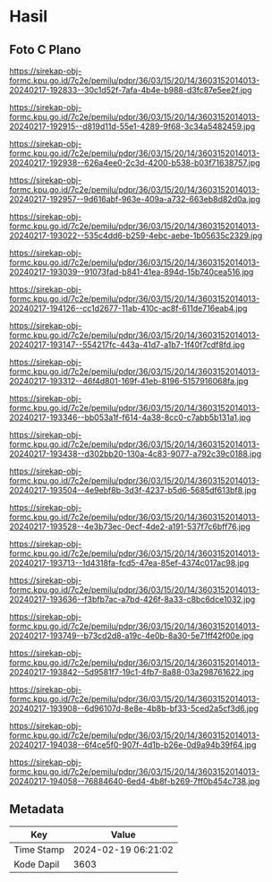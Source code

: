 # Hasil

## Foto C Plano

https://sirekap-obj-formc.kpu.go.id/7c2e/pemilu/pdpr/36/03/15/20/14/3603152014013-20240217-192833--30c1d52f-7afa-4b4e-b988-d3fc87e5ee2f.jpg

https://sirekap-obj-formc.kpu.go.id/7c2e/pemilu/pdpr/36/03/15/20/14/3603152014013-20240217-192915--d819d11d-55e1-4289-9f68-3c34a5482459.jpg

https://sirekap-obj-formc.kpu.go.id/7c2e/pemilu/pdpr/36/03/15/20/14/3603152014013-20240217-192938--626a4ee0-2c3d-4200-b538-b03f71638757.jpg

https://sirekap-obj-formc.kpu.go.id/7c2e/pemilu/pdpr/36/03/15/20/14/3603152014013-20240217-192957--9d616abf-963e-409a-a732-663eb8d82d0a.jpg

https://sirekap-obj-formc.kpu.go.id/7c2e/pemilu/pdpr/36/03/15/20/14/3603152014013-20240217-193022--535c4dd6-b259-4ebc-aebe-1b05635c2329.jpg

https://sirekap-obj-formc.kpu.go.id/7c2e/pemilu/pdpr/36/03/15/20/14/3603152014013-20240217-193039--91073fad-b841-41ea-894d-15b740cea516.jpg

https://sirekap-obj-formc.kpu.go.id/7c2e/pemilu/pdpr/36/03/15/20/14/3603152014013-20240217-194126--cc1d2677-11ab-410c-ac8f-611de716eab4.jpg

https://sirekap-obj-formc.kpu.go.id/7c2e/pemilu/pdpr/36/03/15/20/14/3603152014013-20240217-193147--554217fc-443a-41d7-a1b7-1f40f7cdf8fd.jpg

https://sirekap-obj-formc.kpu.go.id/7c2e/pemilu/pdpr/36/03/15/20/14/3603152014013-20240217-193312--46f4d801-169f-41eb-8196-5157916068fa.jpg

https://sirekap-obj-formc.kpu.go.id/7c2e/pemilu/pdpr/36/03/15/20/14/3603152014013-20240217-193346--bb053a1f-f614-4a38-8cc0-c7abb5b131a1.jpg

https://sirekap-obj-formc.kpu.go.id/7c2e/pemilu/pdpr/36/03/15/20/14/3603152014013-20240217-193438--d302bb20-130a-4c83-9077-a792c39c0188.jpg

https://sirekap-obj-formc.kpu.go.id/7c2e/pemilu/pdpr/36/03/15/20/14/3603152014013-20240217-193504--4e9ebf8b-3d3f-4237-b5d6-5685df613bf8.jpg

https://sirekap-obj-formc.kpu.go.id/7c2e/pemilu/pdpr/36/03/15/20/14/3603152014013-20240217-193528--4e3b73ec-0ecf-4de2-a191-537f7c6bff76.jpg

https://sirekap-obj-formc.kpu.go.id/7c2e/pemilu/pdpr/36/03/15/20/14/3603152014013-20240217-193713--1d4318fa-fcd5-47ea-85ef-4374c017ac98.jpg

https://sirekap-obj-formc.kpu.go.id/7c2e/pemilu/pdpr/36/03/15/20/14/3603152014013-20240217-193636--f3bfb7ac-a7bd-426f-8a33-c8bc6dce1032.jpg

https://sirekap-obj-formc.kpu.go.id/7c2e/pemilu/pdpr/36/03/15/20/14/3603152014013-20240217-193749--b73cd2d8-a19c-4e0b-8a30-5e71ff42f00e.jpg

https://sirekap-obj-formc.kpu.go.id/7c2e/pemilu/pdpr/36/03/15/20/14/3603152014013-20240217-193842--5d9581f7-19c1-4fb7-8a88-03a298761622.jpg

https://sirekap-obj-formc.kpu.go.id/7c2e/pemilu/pdpr/36/03/15/20/14/3603152014013-20240217-193908--6d96107d-8e8e-4b8b-bf33-5ced2a5cf3d6.jpg

https://sirekap-obj-formc.kpu.go.id/7c2e/pemilu/pdpr/36/03/15/20/14/3603152014013-20240217-194038--6f4ce5f0-907f-4d1b-b26e-0d9a94b39f64.jpg

https://sirekap-obj-formc.kpu.go.id/7c2e/pemilu/pdpr/36/03/15/20/14/3603152014013-20240217-194058--76884640-6ed4-4b8f-b269-7ff0b454c738.jpg


## Metadata

| Key        | Value               |
| ---------- | ------------------- |
| Time Stamp | 2024-02-19 06:21:02 |
| Kode Dapil | 3603                |



